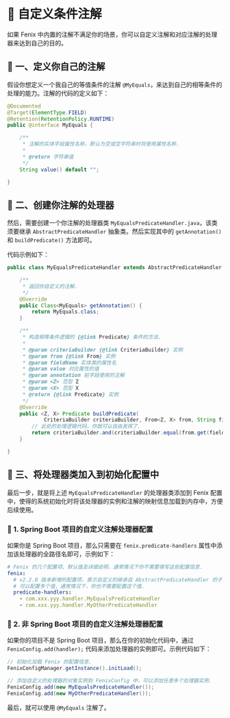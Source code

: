 # 🍜 自定义条件注解

如果 Fenix 中内置的注解不满足你的场景，你可以自定义注解和对应注解的处理器来达到自己的目的。

## 🐙 一、定义你自己的注解

假设你想定义一个我自己的等值条件的注解 `@MyEquals`，来达到自己的相等条件的处理的能力。注解的代码的定义如下：

```java
@Documented
@Target(ElementType.FIELD)
@Retention(RetentionPolicy.RUNTIME)
public @interface MyEquals {

    /**
     * 注解的实体字段属性名称，默认为空或空字符串时将使用属性名称.
     *
     * @return 字符串值
     */
    String value() default "";

}
```

## 🐚 二、创建你注解的处理器

然后，需要创建一个你注解的处理器类 `MyEqualsPredicateHandler.java`，该类须要继承 `AbstractPredicateHandler` 抽象类。然后实现其中的 `getAnnotation()` 和 `buildPredicate()` 方法即可。

代码示例如下：

```java
public class MyEqualsPredicateHandler extends AbstractPredicateHandler {

    /**
     * 返回你自定义的注解.
     */
    @Override
    public Class<MyEquals> getAnnotation() {
        return MyEquals.class;
    }

    /**
     * 构造相等条件逻辑的 {@link Predicate} 条件的方法.
     *
     * @param criteriaBuilder {@link CriteriaBuilder} 实例
     * @param from {@link From} 实例
     * @param fieldName 实体类的属性名
     * @param value 对应属性的值
     * @param annotation 前字段使用的注解
     * @param <Z> 范型 Z
     * @param <X> 范型 X
     * @return {@link Predicate} 实例
     */
    @Override
    public <Z, X> Predicate buildPredicate(
            CriteriaBuilder criteriaBuilder, From<Z, X> from, String fieldName, Object value, Annotation annotation) {
        // 此处的处理逻辑代码，你就可以自由发挥了.
        return criteriaBuilder.and(criteriaBuilder.equal(from.get(fieldName), value));
    }

}
```

## 🐌 三、将处理器类加入到初始化配置中

最后一步，就是将上述 `MyEqualsPredicateHandler` 的处理器类添加到 Fenix 配置中，使得的系统初始化时将该处理器的实例和注解的映射信息加载到内存中，方便后续使用。

### 🔭 1. Spring Boot 项目的自定义注解处理器配置

如果你是 Spring Boot 项目，那么只需要在 `fenix.predicate-handlers` 属性中添加该处理器的全路径名即可，示例如下：

```yaml
# Fenix 的几个配置项、默认值及详细说明，通常情况下你不需要填写这些配置信息.
fenix:
  # v2.2.0 版本新增的配置项，表示自定义的继承自 AbstractPredicateHandler 的子类的全路径名
  # 可以配置多个值，通常情况下，你也不需要配置这个值.
  predicate-handlers:
    - com.xxx.yyy.handler.MyEqualsPredicateHandler
    - com.xxx.yyy.handler.MyOtherPredicateHandler
```

### 🔬 2. 非 Spring Boot 项目的自定义注解处理器配置

如果你的项目不是 Spring Boot 项目，那么在你的初始化代码中，通过 `FenixConfig.add(handler);` 代码来添加处理器的实例即可。示例代码如下：

```java
// 初始化加载 Fenix 的配置信息.
FenixConfigManager.getInstance().initLoad();

// 添加自定义的处理器的对象实例到 FenixConfig 中，可以添加任意多个处理器实例.
FenixConfig.add(new MyEqualsPredicateHandler());
FenixConfig.add(new MyOtherPredicateHandler());
```

最后，就可以使用 `@MyEquals` 注解了。
